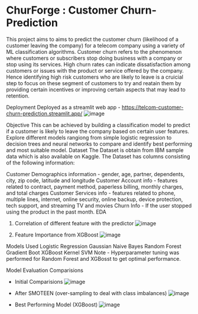 # ChurForge : Customer Churn-Prediction
This project aims to aims to predict the customer churn (likelihood of a customer leaving the company) for a telecom company using a variety of ML classification algorithms.
Customer churn refers to the phenomenon where customers or subscribers stop doing business with a company or stop using its services. High churn rates can indicate dissatisfaction among customers or issues with the product or service offered by the company. Hence identifying high risk customers who are likely to leave is a cruicial step to focus on these segment of customers to try and reatain them by providing certain incentives or improving certain aspects that may lead to retention.

Deployment
Deployed as a streamlit web app - https://telcom-customer-churn-prediction.streamlit.app/
![image](https://github.com/K-NEUTRON/ChurForge/assets/72002384/5677ccbc-6477-4bd3-8e34-cd0b2adc44d0)


Objective
This can be achieved by building a classification model to predict if a customer is likely to leave the company based on certain user features.
Explore different models rangiong from simple logistic regression to decision trees and neural networks to compare and identify best performing and most suitable model.
Dataset
The Dataset is obtain from IBM sample data which is also available on Kaggle. The Dataset has columns consisting of the following information:

Customer Demographics information - gender, age, partner, dependents, city, zip code, latitude and longitude
Customer Account info - features related to contract, payment method, paperless billing, monthly charges, and total charges
Customer Services info - features related to phone, multiple lines, internet, online security, online backup, device protection, tech support, and streaming TV and movies
Churn Info - If the user stopped using the product in the past month.
EDA
1. Correlation of different feature with the predictor
   ![image](https://github.com/K-NEUTRON/ChurForge/assets/72002384/a6e73253-9985-4b1a-945a-8aa80be60d35)

2. Feature Importance from XGBoost
   ![image](https://github.com/K-NEUTRON/ChurForge/assets/72002384/ec51e983-b67d-491b-9760-320da4b34451)



Models Used
Logistic Regression
Gaussian Naive Bayes
Random Forest
Gradient Boot
XGBoost
Kernel SVM
Note - Hyperparameter tuning was performed for Random Forest and XGBosst to get optimal performance.

Model Evaluation Comparisions
* Initial Comparisions
  ![image](https://github.com/K-NEUTRON/ChurForge/assets/72002384/f4650e99-4764-49d2-898e-4e10a8e44d33)

* After SMOTEEN (over-sampling to deal with class imbalances)
  ![image](https://github.com/K-NEUTRON/ChurForge/assets/72002384/0df4edf1-687d-4046-9457-a470fed57639)

* Best Performing Model (XGBoost)
  ![image](https://github.com/K-NEUTRON/ChurForge/assets/72002384/4e9ada82-c181-4a2c-a76e-1a0a128085e0)

